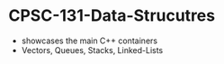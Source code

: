 # CPSC-131-Data-Strucutres

- showcases the main C++ containers
- Vectors, Queues, Stacks, Linked-Lists
